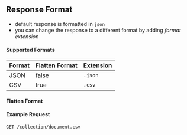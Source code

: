 ## Response Format
- default response is formatted in `json`
- you can change the response to a different format by adding *format extension*

#### Supported Formats

Format | Flatten Format | Extension
-------|----------------|----------
JSON   | false          | `.json`
CSV    | true           | `.csv`

#### Flatten Format

#### Example Request

```
GET /collection/document.csv
```
